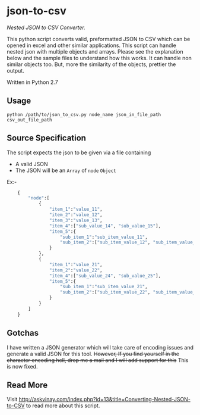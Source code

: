 json-to-csv
===========

*Nested JSON to CSV Converter.*

This python script converts valid, preformatted JSON to CSV which can be opened in excel and other similar applications.
This script can handle nested json with multiple objects and arrays.
Please see the explanation below and the sample files to understand how this works.
It can handle non similar objects too. But, more the similarity of the objects, prettier the output.

Written in Python 2.7

Usage
-----

```
python /path/to/json_to_csv.py node_name json_in_file_path csv_out_file_path 
```

Source Specification
--------------------
The script expects the json to be given via a file containing 

* A valid JSON
* The JSON will be an `Array` of `node` `Object`

Ex:-

```python
	{
	    "node":[
	        {
	            "item_1":"value_11",
	            "item_2":"value_12",
	            "item_3":"value_13",
	            "item_4":["sub_value_14", "sub_value_15"],
	            "item_5":{
	                "sub_item_1":"sub_item_value_11",
	                "sub_item_2":["sub_item_value_12", "sub_item_value_13"]
	            }
	        },
	        {
	            "item_1":"value_21",
	            "item_2":"value_22",
	            "item_4":["sub_value_24", "sub_value_25"],
	            "item_5":{
	                "sub_item_1":"sub_item_value_21",
	                "sub_item_2":["sub_item_value_22", "sub_item_value_23"]
	            }
	        }
	    ]
	}
```

Gotchas
-------
I have written a JSON generator which will take care of encoding issues and generate a valid JSON for this tool. 
~~However, If you find yourself in the character encoding hell, drop me a mail and I will add support for this~~ This is now fixed.

Read More
---------
Visit http://askvinay.com/index.php?id=13&title=Converting-Nested-JSON-to-CSV to read more about this script.
